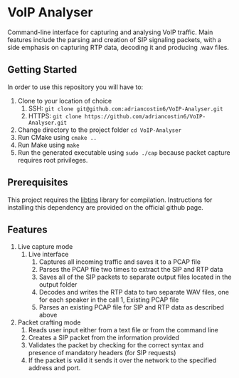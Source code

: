 # VoIP Analyser

Command-line interface for capturing and analysing VoIP traffic. Main features
include the parsing and creation of SIP signaling packets, with a side emphasis
on capturing RTP data, decoding it and producing .wav files.

## Getting Started

In order to use this repository you will have to:
1. Clone to your location of choice 
    1. SSH: `git clone git@github.com:adriancostin6/VoIP-Analyser.git`
    1. HTTPS: `git clone https://github.com/adriancostin6/VoIP-Analyser.git`
1. Change directory to the project folder `cd VoIP-Analyser`
1. Run CMake using `cmake ..`
1. Run Make using `make`
1. Run the generated executable using `sudo ./cap` because packet capture requires root privileges.

## Prerequisites

This project requires the [libtins](https://github.com/mfontanini/libtins) library for compilation. 
Instructions for installing this dependency are provided on the official github page.

## Features 

1. Live capture mode
    1. Live interface
        1. Captures all incoming traffic and saves it to a PCAP file
        1. Parses the PCAP file two times to extract the SIP and RTP data
        1. Saves all of the SIP packets to separate output files located in the output folder
        1. Decodes and writes the RTP data to two separate WAV files, one for each speaker in the call
    1, Existing PCAP file
        1. Parses an existing PCAP file for SIP and RTP data as described above
1. Packet crafting mode
    1. Reads user input either from a text file or from the command line
    1. Creates a SIP packet from the information provided
    1. Validates the packet by checking for the correct syntax and presence of mandatory headers (for SIP requests)
    1. If the packet is valid it sends it over the network to the specified address and port.
